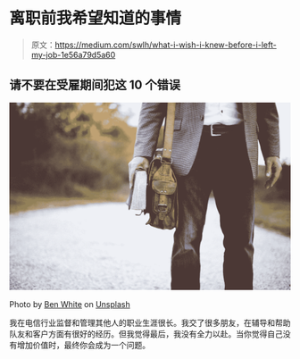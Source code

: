 # 离职前我希望知道的事情

> 原文：<https://medium.com/swlh/what-i-wish-i-knew-before-i-left-my-job-1e56a79d5a60>

## 请不要在受雇期间犯这 10 个错误

![](img/6bc32b1c1d4f15345076f8a4b2d17126.png)

Photo by [Ben White](https://unsplash.com/@benwhitephotography?utm_source=medium&utm_medium=referral) on [Unsplash](https://unsplash.com?utm_source=medium&utm_medium=referral)

我在电信行业监督和管理其他人的职业生涯很长。我交了很多朋友，在辅导和帮助队友和客户方面有很好的经历。但我觉得最后，我没有全力以赴。当你觉得自己没有增加价值时，最终你会成为一个问题。